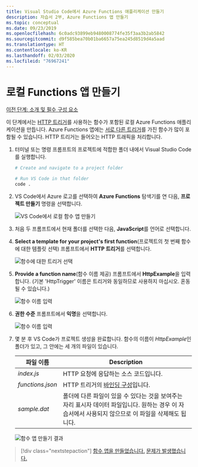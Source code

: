```yaml
---
title: Visual Studio Code에서 Azure Functions 애플리케이션 만들기
description: 자습서 2부, Azure Functions 앱 만들기
ms.topic: conceptual
ms.date: 09/23/2019
ms.openlocfilehash: 6c0adc93899eb9480008774fe35f3aa3b2ab5842
ms.sourcegitcommit: d9f585bea70b01ba6657a75ea245d8519d4a5aad
ms.translationtype: HT
ms.contentlocale: ko-KR
ms.lasthandoff: 02/03/2020
ms.locfileid: "76967241"
---
```

# <a name="create-the-local-functions-app"></a>로컬 Functions 앱 만들기

[이전 단계: 소개 및 필수 구성 요소](tutorial-vscode-serverless-node-01.md)

이 단계에서는 [HTTP 트리거](https://docs.microsoft.com/azure/azure-functions/functions-reference-node#http-triggers-and-bindings)를 사용하는 함수가 포함된 로컬 Azure Functions 애플리케이션을 만듭니다. Azure Functions 앱에는 [서로 다른 트리거](https://docs.microsoft.com/azure/azure-functions/functions-triggers-bindings)를 가진 함수가 많이 포함될 수 있습니다. HTTP 트리거는 들어오는 HTTP 트래픽을 처리합니다.

1. 터미널 또는 명령 프롬프트의 프로젝트에 적합한 폴더 내에서 Visual Studio Code를 실행합니다.

    ```bash
    # Create and navigate to a project folder

    # Run VS Code in that folder
    code .
    ```

1. VS Code에서 Azure 로고를 선택하여 **Azure Functions** 탐색기를 연 다음, **프로젝트 만들기** 명령을 선택합니다.

    ![VS Code에서 로컬 함수 앱 만들기](media/functions-extension/create-function-app-project.png)

1. 처음 두 프롬프트에서 현재 폴더를 선택한 다음, **JavaScript**를 언어로 선택합니다.

1. **Select a template for your project's first function**(프로젝트의 첫 번째 함수에 대한 템플릿 선택) 프롬프트에서 **HTTP 트리거**를 선택합니다.

    ![함수에 대한 트리거 선택](media/functions-extension/create-function-choose-template.png)

1. **Provide a function name**(함수 이름 제공) 프롬프트에서 **HttpExample**을 입력합니다. (기본 'HttpTrigger' 이름은 트리거와 동일하므로 사용하지 마십시오. 혼동될 수 있습니다.)

    ![함수 이름 입력](media/functions-extension/create-function-name.png)

1. **권한 수준** 프롬프트에서 **익명**을 선택합니다.

    ![함수 이름 입력](media/functions-extension/create-function-anonymous-auth.png)

1. 몇 분 후 VS Code가 프로젝트 생성을 완료합니다. 함수의 이름이 *HttpExample*인 폴더가 있고, 그 안에는 세 개의 파일이 있습니다.

    | 파일 이름 | Description |
    | --- | --- |
    | *index.js* |  HTTP 요청에 응답하는 소스 코드입니다. |
    | *functions.json* | HTTP 트리거의 [바인딩 구성](/azure/azure-functions/functions-triggers-bindings)입니다. |
    | *sample.dat* | 폴더에 다른 파일이 있을 수 있다는 것을 보여주는 자리 표시자 데이터 파일입니다. 원하는 경우 이 자습서에서 사용되지 않으므로 이 파일을 삭제해도 됩니다. |

    ![함수 앱 만들기 결과](media/functions-extension/create-function-app-results.png)

> [!div class="nextstepaction"]
> [함수 앱을 만들었습니다.](tutorial-vscode-serverless-node-03.md) [문제가 발생했습니다.](https://www.research.net/r/PWZWZ52?tutorial=node-deployment-azurefunctions&step=create-app)
